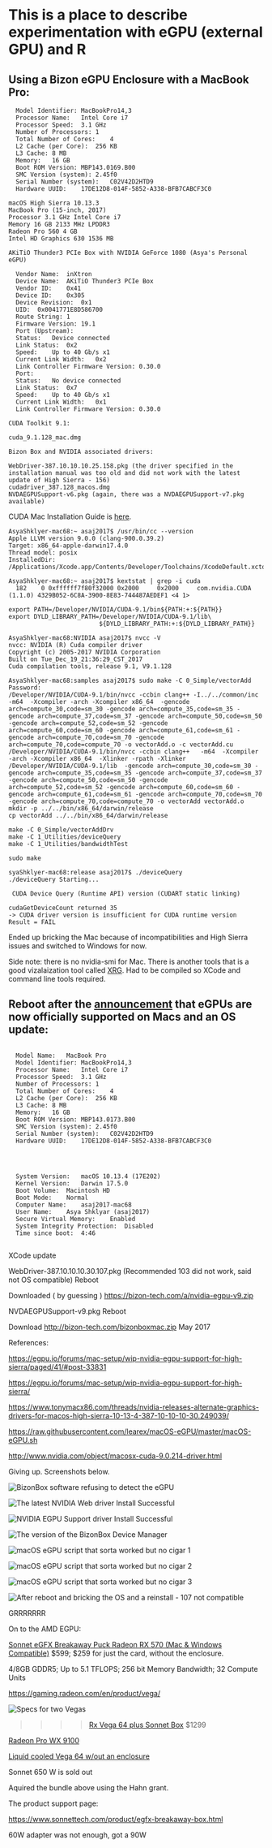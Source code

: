 # This is a place to describe experimentation with eGPU (external GPU) and R

## Using a Bizon eGPU Enclosure with a MacBook Pro:

```
  Model Identifier:	MacBookPro14,3
  Processor Name:	Intel Core i7
  Processor Speed:	3.1 GHz
  Number of Processors:	1
  Total Number of Cores:	4
  L2 Cache (per Core):	256 KB
  L3 Cache:	8 MB
  Memory:	16 GB
  Boot ROM Version:	MBP143.0169.B00
  SMC Version (system):	2.45f0
  Serial Number (system):	C02V42D2HTD9
  Hardware UUID:	17DE12D8-014F-5852-A338-BFB7CABCF3C0

```

```
macOS High Sierra 10.13.3
MacBook Pro (15-inch, 2017)
Processor 3.1 GHz Intel Core i7
Memory 16 GB 2133 MHz LPDDR3
Radeon Pro 560 4 GB
Intel HD Graphics 630 1536 MB
```

```
AKiTiO Thunder3 PCIe Box with NVIDIA GeForce 1080 (Asya's Personal eGPU)

  Vendor Name:	inXtron
  Device Name:	AKiTiO Thunder3 PCIe Box
  Vendor ID:	0x41
  Device ID:	0x305
  Device Revision:	0x1
  UID:	0x0041771E8D586700
  Route String:	1
  Firmware Version:	19.1
  Port (Upstream):
  Status:	Device connected
  Link Status:	0x2
  Speed:	Up to 40 Gb/s x1
  Current Link Width:	0x2
  Link Controller Firmware Version:	0.30.0
  Port:
  Status:	No device connected
  Link Status:	0x7
  Speed:	Up to 40 Gb/s x1
  Current Link Width:	0x1
  Link Controller Firmware Version:	0.30.0

```

```
CUDA Toolkit 9.1:

cuda_9.1.128_mac.dmg

```

```
Bizon Box and NVIDIA associated drivers:

WebDriver-387.10.10.10.25.158.pkg (the driver specified in the installation manual was too old and did not work with the latest update of High Sierra - 156)
cudadriver_387.128_macos.dmg
NVDAEGPUSupport-v6.pkg (again, there was a NVDAEGPUSupport-v7.pkg available)

```

CUDA Mac Installation Guide is [here](https://docs.nvidia.com/cuda/cuda-installation-guide-mac-os-x/index.html).

```
AsyaShklyer-mac68:~ asaj2017$ /usr/bin/cc --version
Apple LLVM version 9.0.0 (clang-900.0.39.2)
Target: x86_64-apple-darwin17.4.0
Thread model: posix
InstalledDir: /Applications/Xcode.app/Contents/Developer/Toolchains/XcodeDefault.xctoolchain/usr/bin
```

```
AsyaShklyer-mac68:~ asaj2017$ kextstat | grep -i cuda
  182    0 0xffffff7f80f32000 0x2000     0x2000     com.nvidia.CUDA (1.1.0) 4329B052-6C8A-3900-8E83-744487AEDEF1 <4 1>
```

```
export PATH=/Developer/NVIDIA/CUDA-9.1/bin${PATH:+:${PATH}}
export DYLD_LIBRARY_PATH=/Developer/NVIDIA/CUDA-9.1/lib\
                         ${DYLD_LIBRARY_PATH:+:${DYLD_LIBRARY_PATH}}
```

```
AsyaShklyer-mac68:NVIDIA asaj2017$ nvcc -V
nvcc: NVIDIA (R) Cuda compiler driver
Copyright (c) 2005-2017 NVIDIA Corporation
Built on Tue_Dec_19_21:36:29_CST_2017
Cuda compilation tools, release 9.1, V9.1.128
```

```
AsyaShklyer-mac68:samples asaj2017$ sudo make -C 0_Simple/vectorAdd
Password:
/Developer/NVIDIA/CUDA-9.1/bin/nvcc -ccbin clang++ -I../../common/inc  -m64  -Xcompiler -arch -Xcompiler x86_64  -gencode arch=compute_30,code=sm_30 -gencode arch=compute_35,code=sm_35 -gencode arch=compute_37,code=sm_37 -gencode arch=compute_50,code=sm_50 -gencode arch=compute_52,code=sm_52 -gencode arch=compute_60,code=sm_60 -gencode arch=compute_61,code=sm_61 -gencode arch=compute_70,code=sm_70 -gencode arch=compute_70,code=compute_70 -o vectorAdd.o -c vectorAdd.cu
/Developer/NVIDIA/CUDA-9.1/bin/nvcc -ccbin clang++   -m64  -Xcompiler -arch -Xcompiler x86_64  -Xlinker -rpath -Xlinker /Developer/NVIDIA/CUDA-9.1/lib  -gencode arch=compute_30,code=sm_30 -gencode arch=compute_35,code=sm_35 -gencode arch=compute_37,code=sm_37 -gencode arch=compute_50,code=sm_50 -gencode arch=compute_52,code=sm_52 -gencode arch=compute_60,code=sm_60 -gencode arch=compute_61,code=sm_61 -gencode arch=compute_70,code=sm_70 -gencode arch=compute_70,code=compute_70 -o vectorAdd vectorAdd.o
mkdir -p ../../bin/x86_64/darwin/release
cp vectorAdd ../../bin/x86_64/darwin/release
```

```
make -C 0_Simple/vectorAddDrv
make -C 1_Utilities/deviceQuery
make -C 1_Utilities/bandwidthTest
```

```
sudo make
```

```
syaShklyer-mac68:release asaj2017$ ./deviceQuery
./deviceQuery Starting...

 CUDA Device Query (Runtime API) version (CUDART static linking)

cudaGetDeviceCount returned 35
-> CUDA driver version is insufficient for CUDA runtime version
Result = FAIL
```

Ended up bricking the Mac because of incompatibilities and High Sierra issues and switched to Windows for now.



Side note: there is no nvidia-smi for Mac. There is another tools that is a good vizalaization tool called [XRG](http://www.gauchosoft.com/Products/XRG/). Had to be compiled so XCode and command line tools required.


## Reboot after the [announcement](https://support.apple.com/en-us/HT208544) that eGPUs are now officially supported on Macs and an OS update:

```

  Model Name:	MacBook Pro
  Model Identifier:	MacBookPro14,3
  Processor Name:	Intel Core i7
  Processor Speed:	3.1 GHz
  Number of Processors:	1
  Total Number of Cores:	4
  L2 Cache (per Core):	256 KB
  L3 Cache:	8 MB
  Memory:	16 GB
  Boot ROM Version:	MBP143.0173.B00
  SMC Version (system):	2.45f0
  Serial Number (system):	C02V42D2HTD9
  Hardware UUID:	17DE12D8-014F-5852-A338-BFB7CABCF3C0



```

```

  System Version:	macOS 10.13.4 (17E202)
  Kernel Version:	Darwin 17.5.0
  Boot Volume:	Macintosh HD
  Boot Mode:	Normal
  Computer Name:	asaj2017-mac68
  User Name:	Asya Shklyar (asaj2017)
  Secure Virtual Memory:	Enabled
  System Integrity Protection:	Disabled
  Time since boot:	4:46


```

XCode update



WebDriver-387.10.10.10.30.107.pkg (Recommended 103 did not work, said not OS compatible)
Reboot





Downloaded ( by guessing ) https://bizon-tech.com/a/nvidia-egpu-v9.zip


NVDAEGPUSupport-v9.pkg
Reboot

Download http://bizon-tech.com/bizonboxmac.zip
May 2017

References: 

https://egpu.io/forums/mac-setup/wip-nvidia-egpu-support-for-high-sierra/paged/41/#post-33831

https://egpu.io/forums/mac-setup/wip-nvidia-egpu-support-for-high-sierra/

https://www.tonymacx86.com/threads/nvidia-releases-alternate-graphics-drivers-for-macos-high-sierra-10-13-4-387-10-10-10-30.249039/



https://raw.githubusercontent.com/learex/macOS-eGPU/master/macOS-eGPU.sh

http://www.nvidia.com/object/macosx-cuda-9.0.214-driver.html



Giving up. Screenshots below.

![BizonBox software refusing to detect the eGPU](https://github.com/Pomona-ITS/hpc/blob/master/applications/CUDA/Screen%20Shot%202018-05-10%20at%205.34.09%20PM.png)

![The latest NVIDIA Web driver Install Successful](https://github.com/Pomona-ITS/hpc/blob/master/applications/CUDA/Screen%20Shot%202018-05-10%20at%205.44.35%20PM.png)

![NVIDIA EGPU Support driver Install Successful](https://github.com/Pomona-ITS/hpc/blob/master/applications/CUDA/Screen%20Shot%202018-05-10%20at%205.50.15%20PM.png)

![The version of the BizonBox Device Manager](https://github.com/Pomona-ITS/hpc/blob/master/applications/CUDA/Screen%20Shot%202018-05-10%20at%206.05.03%20PM.png)

![macOS eGPU script that sorta worked but no cigar 1](https://github.com/Pomona-ITS/hpc/blob/master/applications/CUDA/Screen%20Shot%202018-05-10%20at%206.20.13%20PM.png)

![macOS eGPU script that sorta worked but no cigar 2](https://github.com/Pomona-ITS/hpc/blob/master/applications/CUDA/Screen%20Shot%202018-05-10%20at%206.20.41%20PM.png)

![macOS eGPU script that sorta worked but no cigar 3](https://github.com/Pomona-ITS/hpc/blob/master/applications/CUDA/Screen%20Shot%202018-05-10%20at%206.23.37%20PM.png)

![After reboot and bricking the OS and a reinstall - 107 not compatible](https://github.com/Pomona-ITS/hpc/blob/master/applications/CUDA/Screen%20Shot%202018-05-11%20at%2011.05.32%20AM.png)

GRRRRRRR

On to the AMD EGPU:

[Sonnet eGFX Breakaway Puck Radeon RX 570 (Mac & Windows Compatible)](https://www.amazon.com/Sonnet-Breakaway-Radeon-Windows-Compatible/dp/B076MHMF3V) $599; $259 for just the card, without the enclosure.

4/8GB	GDDR5; Up to 5.1	TFLOPS; 256 bit	Memory Bandwidth; 32	Compute Units

https://gaming.radeon.com/en/product/vega/

![Specs for two Vegas](https://github.com/Pomona-ITS/hpc/blob/master/applications/CUDA/Screen%20Shot%202018-05-11%20at%2012.00.09%20PM.png)

>>>> [Rx Vega 64 plus Sonnet Box](https://www.sonnetstore.com/collections/egpu-expansion-systems/products/egfx-breakaway-box-650-bundle) $1299


[Radeon Pro WX 9100](https://www.newegg.com/Product/Product.aspx?Item=N82E16814105087)

[Liquid cooled Vega 64 w/out an enclosure](https://www.amazon.com/XFX-Radeon-Liquid-Graphic-RX-VEGMXWFXW/dp/B074DKPNXS)

Sonnet 650 W is sold out


Aquired the bundle above using the Hahn grant.

The product support page:

https://www.sonnettech.com/product/egfx-breakaway-box.html

60W adapter was not enough, got a 90W


